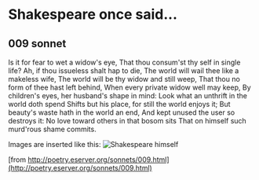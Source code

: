 # Shakespeare once said...

## 009 sonnet

Is it for fear to wet a widow's eye,
That thou consum'st thy self in single life?
Ah, if thou issueless shalt hap to die,
The world will wail thee like a makeless wife,
The world will be thy widow and still weep,
That thou no form of thee hast left behind,
When every private widow well may keep,
By children's eyes, her husband's shape in mind:
Look what an unthrift in the world doth spend
Shifts but his place, for still the world enjoys it;
But beauty's waste hath in the world an end,
And kept unused the user so destroys it:
No love toward others in that bosom sits
That on himself such murd'rous shame commits.

Images are inserted like this:
![Shakespeare himself](/imgs/shakespeare.png)

[from http://poetry.eserver.org/sonnets/009.html](http://poetry.eserver.org/sonnets/009.html)
